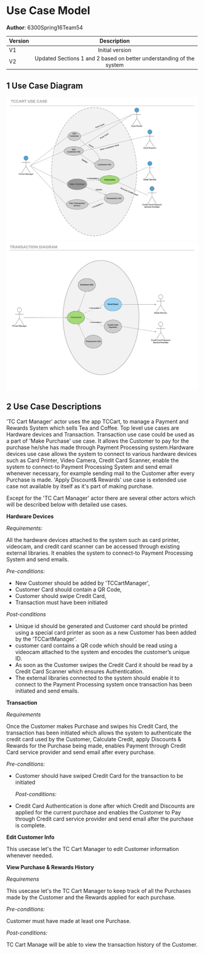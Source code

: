 # Use Case Model

**Author**: 6300Spring16Team54 

| Version | Description     |
| --------|:---------------:|
| V1      | Initial version |
| V2      | Updated Sections 1 and 2 based on better understanding of the system |

## 1 Use Case Diagram
![](./TCCart_Use_Case_Diagram.png)
![](./TCCart_Use_Case_Transaction_Diagram.png)

## 2 Use Case Descriptions

 'TC Cart Manager' actor uses the app TCCart, to manage a Payment and Rewards System which sells Tea and Coffee. Top level use cases are Hardware devices and Transaction. Transaction use case could be used as a part of 'Make Purchase' use case. It allows the Customer to pay for the purchase he/she has made through Payment Processing system.Hardware devices use case allows the system to connect to various hardware devices such as Card Printer, Video Camera, Credit Card Scanner, enable the system to connect-to Payment Processing System and send email whenever necessary, for example sending mail to the Customer after every Purchase is made. 'Apply Discount& Rewards' use case is extended use case not available by itself as it's part of making purchase.

Except for the 'TC Cart Manager' actor there are several other actors which will be described below with detailed use cases. 

**Hardware Devices**

*Requirements:*

All the hardware devices attached to the system such as card printer, videocam, and credit card scanner can be accessed through existing external libraries. It enables the system to connect-to Payment Processing System and send emails.

  *Pre-conditions:*
 

 - New Customer should be added by 'TCCartManager',
 -  Customer Card should contain a QR Code, 
 - Customer should swipe Credit Card, 
 - Transaction must have been initiated

*Post-conditions*

- Unique id should be generated and Customer card should be printed using a special card printer as soon as a new Customer has been added by the 'TCCartManager'.
- customer card contains a QR code which should be read using a videocam attached to the system and encodes the customer’s unique ID.
- As soon as the Customer swipes the Credit Card it should be read by a Credit Card Scanner which ensures Authentication.
- The external libraries connected to the system should enable it to connect to the Payment Processing system once transaction has been initiated and send emails.

**Transaction**

*Requirements*

Once the Customer makes Purchase and swipes his Credit Card, the transaction has been initiated which allows the system to authenticate the credit card used by the Customer, Calculate Credit, apply Discounts & Rewards for the Purchase being made, enables Payment through Credit Card service provider and send email after every purchase.

  *Pre-conditions:*
- Customer should have swiped Credit Card for the transaction to be initiated

  *Post-conditions:*

- Credit Card Authentication is done after which Credit and Discounts are applied for the current purchase and enables the Customer to Pay through Credit card service provider and send email after the purchase is complete.

**Edit Customer Info**

This usecase let's the TC Cart Manager to edit Customer information whenever needed.


**View Purchase & Rewards History**

*Requiremens*

This usecase let's the TC Cart Manager to keep track of all the Purchases made by the Customer and the Rewards applied for each purchase.

  *Pre-conditions:*

Customer must have made at least one Purchase.

  *Post-conditions:*

TC Cart Manage will be able to view the transaction history of the Customer.



